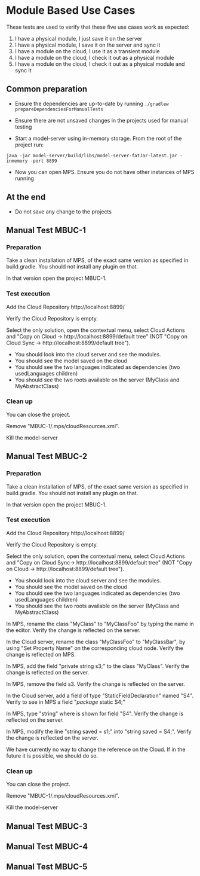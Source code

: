 # Module Based Use Cases

These tests are used to verify that these five use cases work as expected:

1. I have a physical module, I just save it on the server
2. I have a physical module, I save it on the server and sync it
3. I have a module on the cloud, I use it as a transient module
4. I have a module on the cloud, I check it out as a physical module
5. I have a module on the cloud, I check it out as a physical module and sync it

## Common preparation

* Ensure the dependencies are up-to-date by running `./gradlew prepareDependenciesForManualTests`

* Ensure there are not unsaved changes in the projects used for manual testing

* Start a model-server using in-memory storage. From the root of the project run:

```
java -jar model-server/build/libs/model-server-fatJar-latest.jar -inmemory -port 8899
```

* Now you can open MPS. Ensure you do not have other instances of MPS running

## At the end

* Do not save any change to the projects

## Manual Test MBUC-1

### Preparation

Take a clean installation of MPS, of the exact same version as specified in build.gradle. You should not install any plugin on that.

In that version open the project MBUC-1.

### Test execution

Add the Cloud Repository http://localhost:8899/

Verify the Cloud Repository is empty.

Select the only solution, open the contextual menu, select Cloud Actions and "Copy on Cloud -> http://localhost:8899/default tree" (NOT "Copy on Cloud Sync -> http://localhost:8899/default tree").

* You should look into the cloud server and see the modules.
* You should see the model saved on the cloud
* You should see the two languages indicated as dependencies (two usedLanguages children)
* You should see the two roots available on the server (MyClass and MyAbstractClass)

### Clean up

You can close the project.

Remove "MBUC-1/.mps/cloudResources.xml".

Kill the model-server

## Manual Test MBUC-2

### Preparation

Take a clean installation of MPS, of the exact same version as specified in build.gradle. You should not install any plugin on that.

In that version open the project MBUC-1.

### Test execution

Add the Cloud Repository http://localhost:8899/

Verify the Cloud Repository is empty.

Select the only solution, open the contextual menu, select Cloud Actions and "Copy on Cloud Sync-> http://localhost:8899/default tree" (NOT "Copy on Cloud -> http://localhost:8899/default tree").

* You should look into the cloud server and see the modules.
* You should see the model saved on the cloud
* You should see the two languages indicated as dependencies (two usedLanguages children)
* You should see the two roots available on the server (MyClass and MyAbstractClass)

In MPS, rename the class "MyClass" to "MyClassFoo" by typing the name in the editor. Verify the change is reflected on the server.

In the Cloud server, rename the class "MyClassFoo" to "MyClassBar", by using "Set Property Name" on the corresponding cloud node. Verify the change is reflected on MPS.

In MPS, add the field "private string s3;" to the class "MyClass". Verify the change is reflected on the server.

In MPS, remove the field s3. Verify the change is reflected on the server.

In the Cloud server, add a field of type "StaticFieldDeclaration" named "S4". Verify to see in MPS a field "*package* static <no type> S4;"

In MPS, type "string" where <no type> is shown for field "S4". Verify the change is reflected on the server.

In MPS, modify the line "string saved = s1;" into "string saved = S4;". Verify the change is reflected on the server.

We have currently no way to change the reference on the Cloud. If in the future it is possible, we should do so.	

### Clean up

You can close the project.

Remove "MBUC-1/.mps/cloudResources.xml".

Kill the model-server

## Manual Test MBUC-3

## Manual Test MBUC-4

## Manual Test MBUC-5
